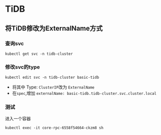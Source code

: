 # TiDB

## 将TiDB修改为ExternalName方式

### 查询svc

```shell
kubectl get svc -n tidb-cluster
```

### 修改svc的type

```shell
kubectl edit svc -n tidb-cluster basic-tidb
```

- 将其中 Type: `ClusterIP`改为 `ExternalName`
- 在`spec`,增加 `externalName: basic-tidb.tidb-cluster.svc.cluster.local`

### 测试

进入一个容器
```shell
kubectl exec -it core-rpc-6558f54664-ckzm8 sh
```